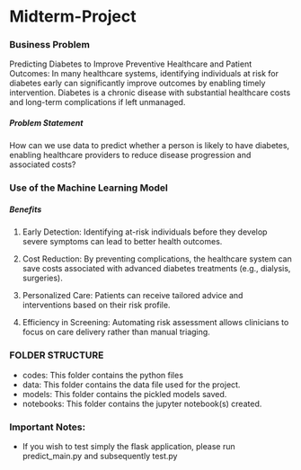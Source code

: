 # Midterm-Project

### Business Problem

Predicting Diabetes to Improve Preventive Healthcare and Patient Outcomes: In many healthcare systems, identifying individuals at risk for diabetes early can significantly improve outcomes by enabling timely intervention. Diabetes is a chronic disease with substantial healthcare costs and long-term complications if left unmanaged. 

##### Problem Statement 
How can we use data to predict whether a person is likely to have diabetes, enabling healthcare providers to reduce disease progression and associated costs?

### Use of the Machine Learning Model
##### Benefits
1. Early Detection:
Identifying at-risk individuals before they develop severe symptoms can lead to better health outcomes.

2. Cost Reduction:
By preventing complications, the healthcare system can save costs associated with advanced diabetes treatments (e.g., dialysis, surgeries).

3. Personalized Care:
Patients can receive tailored advice and interventions based on their risk profile.

4. Efficiency in Screening:
Automating risk assessment allows clinicians to focus on care delivery rather than manual triaging.

### FOLDER STRUCTURE
- codes: This folder contains the python files 
- data: This folder contains the data file used for the project.
- models: This folder contains the pickled models saved.
- notebooks: This folder contains the jupyter notebook(s) created.

### Important Notes:
- If you wish to test simply the flask application, please run predict_main.py and subsequently test.py